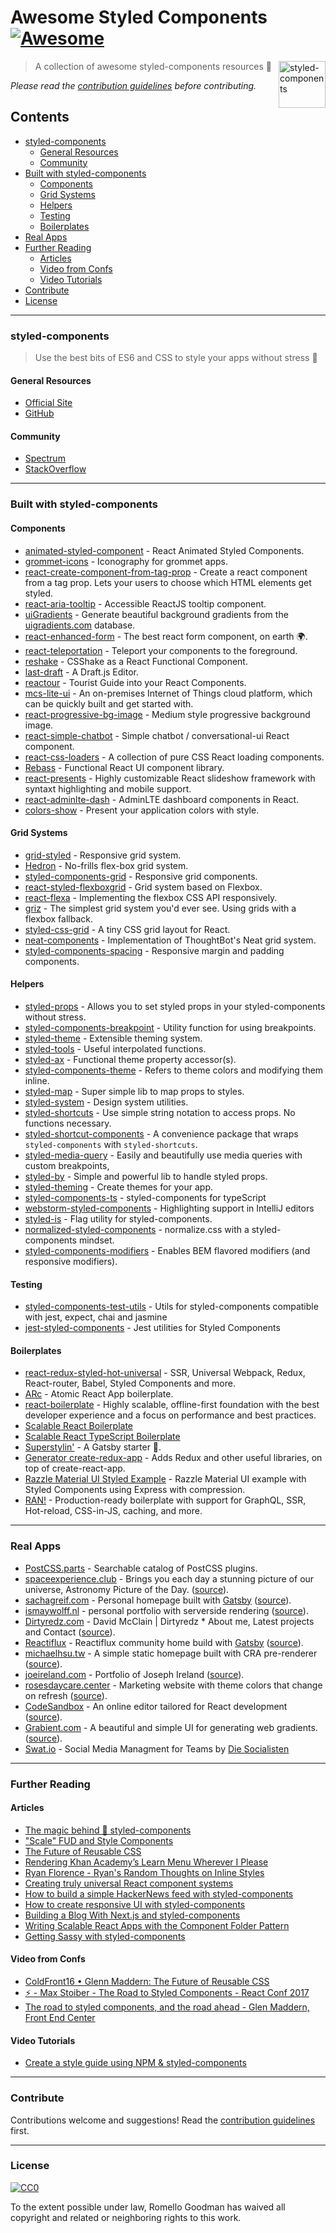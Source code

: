 # Awesome Styled Components [![Awesome](https://cdn.rawgit.com/sindresorhus/awesome/d7305f38d29fed78fa85652e3a63e154dd8e8829/media/badge.svg)](https://github.com/sindresorhus/awesome)

[<img alt="styled-components" src="https://raw.githubusercontent.com/styled-components/brand/master/styled-components.png" height="75px" align="right"/>](https://styled-components.com)

> A collection of awesome styled-components resources 💅

*Please read the [contribution guidelines](contributing.md) before contributing.*


## Contents
- [styled-components](#styled-components)
  - [General Resources](#general-resources)
  - [Community](#community)
- [Built with styled-components](#built-with-styled-components)
  - [Components](#components)
  - [Grid Systems](#grid-systems)
  - [Helpers](#helpers)
  - [Testing](#testing)
  - [Boilerplates](#boilerplates)
- [Real Apps](#real-apps)
- [Further Reading](#further-reading)
  - [Articles](#articles)
  - [Video from Confs](#video-from-confs)
  - [Video Tutorials](#video-tutorials)
- [Contribute](#contribute)
- [License](#license)


---
### styled-components
> Use the best bits of ES6 and CSS to style your apps without stress 💅

#### General Resources
* [Official Site](https://www.styled-components.com/)
* [GitHub](https://github.com/styled-components/styled-components)

#### Community
* [Spectrum](https://spectrum.chat/styled-components)
* [StackOverflow](https://stackoverflow.com/questions/tagged/styled-components)


---
### Built with styled-components

#### Components
* [animated-styled-component](https://github.com/alexvcasillas/animated-styled-components) - React Animated Styled Components.
* [grommet-icons](https://github.com/grommet/grommet-icons) - Iconography for grommet apps.
* [react-create-component-from-tag-prop](https://github.com/jameslnewell/react-create-component-from-tag-prop) - Create a react component from a tag prop. Lets your users to choose which HTML elements get styled.
* [react-aria-tooltip](https://github.com/egoens/react-aria-tooltip) - Accessible ReactJS tooltip component.
* [uiGradients](http://jsbros.github.io/uigradients) - Generate beautiful background gradients from the [uigradients.com](http://uigradients.com) database.
* [react-enhanced-form](https://github.com/xeonys/react-enhanced-form) - The best react form component, on earth 🌍.
* [react-teleportation](https://github.com/xeonys/react-teleportation) - Teleport your components to the foreground.
* [reshake](https://github.com/elrumordelaluz/reshake) - CSShake as a React Functional Component.
* [last-draft](https://github.com/vacenz/last-draft) - A Draft.js Editor.
* [reactour](https://github.com/elrumordelaluz/reactour) - Tourist Guide into your React Components.
* [mcs-lite-ui](https://github.com/MCS-Lite/mcs-lite) - An on-premises Internet of Things cloud platform, which can be quickly built and get started with.
* [react-progressive-bg-image](https://github.com/evenchange4/react-progressive-bg-image) - Medium style progressive background image.
* [react-simple-chatbot](https://github.com/LucasBassetti/react-simple-chatbot) - Simple chatbot / conversational-ui React component.
* [react-css-loaders](https://github.com/LucasBassetti/react-css-loaders) - A collection of pure CSS React loading components.
* [Rebass](https://github.com/jxnblk/rebass) - Functional React UI component library.
* [react-presents](https://bvaughn.github.io/react-presents/) - Highly customizable React slideshow framework with syntaxt highlighting and mobile support.
* [react-adminlte-dash](https://github.com/zksailor534/react-adminlte-dash) - AdminLTE dashboard components in React.
* [colors-show](https://github.com/RafalFilipek/colors-show) - Present your application colors with style.

#### Grid Systems
* [grid-styled](https://github.com/jxnblk/grid-styled) - Responsive grid system.
* [Hedron](http://github.com/jsbros/hedron) - No-frills flex-box grid system.
* [styled-components-grid](https://github.com/jameslnewell/styled-components-grid) - Responsive grid components.
* [react-styled-flexboxgrid](https://github.com/LoicMahieu/react-styled-flexboxgrid) - Grid system based on Flexbox.
* [react-flexa](https://github.com/aaronvanston/react-flexa) - Implementing the flexbox CSS API responsively.
* [griz](https://github.com/josephrexme/griz) - The simplest grid system you'd ever see. Using grids with a flexbox fallback.
* [styled-css-grid](https://styled-css-grid.js.org/) - A tiny CSS grid layout for React.
* [neat-components](https://github.com/magicink/neat-components) - Implementation of ThoughtBot's Neat grid system.
* [styled-components-spacing](https://github.com/jameslnewell/styled-components-spacing) - Responsive margin and padding components.

#### Helpers
* [styled-props](https://github.com/RafalFilipek/styled-props) - Allows you to set styled props in your styled-components without stress.
* [styled-components-breakpoint](https://github.com/jameslnewell/styled-components-breakpoint) - Utility function for using breakpoints.
* [styled-theme](https://github.com/diegohaz/styled-theme) - Extensible theming system.
* [styled-tools](https://github.com/diegohaz/styled-tools) - Useful interpolated functions.
* [styled-ax](https://github.com/Lokua/styled-ax) - Functional theme property accessor(s).
* [styled-components-theme](https://github.com/erikras/styled-components-theme) - Refers to theme colors and modifying them inline.
* [styled-map](https://github.com/scf4/styled-map) - Super simple lib to map props to styles.
* [styled-system](https://github.com/jxnblk/styled-system) - Design system utilities.
* [styled-shortcuts](https://github.com/donavon/styled-shortcuts) - Use simple string notation to access props. No functions necessary.
* [styled-shortcut-components](https://github.com/donavon/styled-shortcut-components) - A convenience package that wraps `styled-components` with `styled-shortcuts`.
* [styled-media-query](http://github.com/morajabi/styled-media-query) - Easily and beautifully use media queries with custom breakpoints,
* [styled-by](https://github.com/brunobertolini/styled-by) - Simple and powerful lib to handle styled props.
* [styled-theming](https://github.com/styled-components/styled-theming) - Create themes for your app.
* [styled-components-ts](https://github.com/jacob-ebey/styled-components-ts) - styled-components for typeScript
* [webstorm-styled-components](https://github.com/styled-components/webstorm-styled-components) - Highlighting support in IntelliJ editors
* [styled-is](https://github.com/yldio/styled-is) - Flag utility for styled-components.
* [normalized-styled-components](https://github.com/yldio/normalized-styled-components) - normalize.css with a styled-components mindset.
* [styled-components-modifiers](https://github.com/Decisiv/styled-components-modifiers) - Enables BEM flavored modifiers (and responsive modifiers).

#### Testing
* [styled-components-test-utils](https://github.com/mbasso/styled-components-test-utils) - Utils for styled-components compatible with jest, expect, chai and jasmine
* [jest-styled-components](https://github.com/styled-components/jest-styled-components) - Jest utilities for Styled Components

#### Boilerplates
* [react-redux-styled-hot-universal](https://github.com/krasevych/react-redux-styled-hot-universal) - SSR, Universal Webpack, Redux, React-router, Babel, Styled Components and more.
* [ARc](https://github.com/diegohaz/arc) - Atomic React App boilerplate.
* [react-boilerplate](https://github.com/mxstbr/react-boilerplate) - Highly scalable, offline-first foundation with the best developer experience and a focus on performance and best practices.
* [Scalable React Boilerplate](https://github.com/RyanCCollins/scalable-react-boilerplate)
* [Scalable React TypeScript Boilerplate](https://github.com/RyanCCollins/scalable-react-ts-boilerplate)
* [Superstylin'](https://github.com/bntzio/gatsby-starter-superstylin) - A Gatsby starter 💅.
* [Generator create-redux-app](https://github.com/jonidelv/generator-create-redux-app) - Adds Redux and other useful libraries, on top of create-react-app.
* [Razzle Material UI Styled Example](https://github.com/kireerik/razzle-material-ui-styled-example) - Razzle Material UI example with Styled Components using Express with compression.
* [RAN!](https://github.com/sly777/ran) - Production-ready boilerplate with support for GraphQL, SSR, Hot-reload, CSS-in-JS, caching, and more.

---
### Real Apps
* [PostCSS.parts](http://postcss.parts) - Searchable catalog of PostCSS plugins.
* [spaceexperience.club](https://spaceexperience.club/) - Brings you each day a stunning picture of our universe, Astronomy Picture of the Day. ([source](https://github.com/caspg/space-exp)).
* [sachagreif.com](http://sachagreif.com) - Personal homepage built with [Gatsby](https://github.com/gatsbyjs/gatsby) ([source](https://github.com/SachaG/sg2017)).
* [ismaywolff.nl](https://ismaywolff.nl) - personal portfolio with serverside rendering ([source](https://github.com/ismay/ismaywolff.nl)).
* [Dirtyredz.com](http://dirtyredz.com) - David McClain | Dirtyredz * About me, Latest projects and Contact ([source](https://github.com/dirtyredz/dirtyredz.com)).
* [Reactiflux](https://www.reactiflux.com) - Reactiflux community home build with [Gatsby](https://github.com/gatsbyjs/gatsby) ([source](https://github.com/reactiflux/reactiflux.com)).
* [michaelhsu.tw](http://michaelhsu.tw) - A simple static homepage built with CRA pre-renderer ([source](https://github.com/evenchange4/michaelhsu.tw)).
* [joeireland.com](https://joeireland.com) - Portfolio of Joseph Ireland ([source](https://github.com/IamJoseph/JoesReactWebsite)).
* [rosesdaycare.center](https://rosesdaycare.center) - Marketing website with theme colors that change on refresh ([source](https://github.com/anthony2025/roses-daycare)).
* [CodeSandbox](https://codesandbox.io/s/new) - An online editor tailored for React development ([source](https://github.com/CompuIves/codesandbox-client)).
* [Grabient.com](https://www.grabient.com) - A beautiful and simple UI for generating web gradients. ([source](https://github.com/johnkorzhuk/grabient/)).
* [Swat.io](https://swat.io) - Social Media Managment for Teams by [Die Socialisten](http://die.socialisten.at)


---
### Further Reading

#### Articles
* [The magic behind 💅 styled-components](http://mxstbr.blog/2016/11/styled-components-magic-explained/)
* ["Scale" FUD and Style Components](https://medium.com/learnreact/scale-fud-and-style-components-c0ce87ec9772#.kzjba8lcg)
* [The Future of Reusable CSS](https://www.youtube.com/watch?v=XR6eM_5pAb0)
* [Rendering Khan Academy’s Learn Menu Wherever I Please](https://medium.com/@jdan/rendering-khan-academys-learn-menu-wherever-i-please-4b58d4a9432d)
* [Ryan Florence - Ryan's Random Thoughts on Inline Styles](https://www.youtube.com/watch?v=EkPcGS4TzdQ)
* [Creating truly universal React component systems](https://medium.com/styled-components/announcing-primitives-support-for-truly-universal-component-systems-5772c7d14bc7)
* [How to build a simple HackerNews feed with styled-components](https://medium.com/styled-components/how-to-build-a-simple-hackernews-feed-with-styled-components-a8905211e45e)
* [How to create responsive UI with styled-components](https://medium.com/styled-components/how-to-create-responsive-ui-with-styled-components-c6b71a3ce172)
* [Building a Blog With Next.js and styled-components](https://medium.com/styled-components/building-a-blog-with-next-js-359cf1236574)
* [Writing Scalable React Apps with the Component Folder Pattern](https://medium.com/styled-components/component-folder-pattern-ee42df37ec68)
* [Getting Sassy with styled-components](https://medium.com/styled-components/getting-sassy-with-sass-styled-theme-9a375cfb78e8)

#### Video from Confs
* [ColdFront16 • Glenn Maddern: The Future of Reusable CSS](https://www.youtube.com/watch?v=XR6eM_5pAb0)
* [⚡️ - Max Stoiber - The Road to Styled Components - React Conf 2017](https://www.youtube.com/watch?v=jjN2yURa_uM)
* [The road to styled components, and the road ahead - Glen Maddern, Front End Center](https://www.youtube.com/watch?v=PvM2WijDxxI)

#### Video Tutorials
* [Create a style guide using NPM & styled-components](https://www.youtube.com/watch?v=u6gQ48rSw-E)


---
### Contribute

Contributions welcome and suggestions! Read the [contribution guidelines](contributing.md) first.


---
### License

[![CC0](http://mirrors.creativecommons.org/presskit/buttons/88x31/svg/cc-zero.svg)](http://creativecommons.org/publicdomain/zero/1.0)

To the extent possible under law, Romello Goodman has waived all copyright and
related or neighboring rights to this work.
